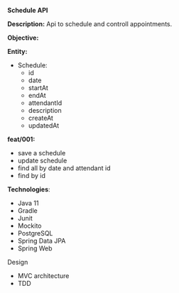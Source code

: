 **Schedule API**

**Description:** Api to schedule and controll appointments.

**Objective:**

**Entity:**
  - Schedule:
    - id
    - date
    - startAt
    - endAt
    - attendantId
    - description
    - createAt
    - updatedAt

**feat/001:** 
  - save a schedule
  - update schedule
  - find all by date and attendant id
  - find by id

**Technologies**:
- Java 11
- Gradle
- Junit
- Mockito
- PostgreSQL
- Spring Data JPA
- Spring Web


Design
- MVC architecture
- TDD